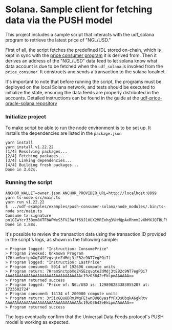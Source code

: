 # Solana. Sample client for fetching data via the PUSH model  

This project includes a sample script that interacts with the udf_solana program to retrieve the latest price of "NGL/USD."

First of all, the script fetches the predefined IDL stored on-chain, which is kept in sync with the [price consumer program]() it is derived from.
Then it derives an address of the "NGL/USD" data feed to let solana know what data account is due to be fetched when 
the `udf_solana` is invoked from the `price_consumer`. It constructs and sends a transaction to the solana localnet.

It's important to note that before running the script, the programs must be deployed on the local Solana network, 
and tests should be executed to initialize the state, ensuring the data feeds are properly distributed in the accounts. 
Detailed instructions can be found in the guide at the [udf-price-oracle-solana repository](https://github.com/Entangle-Protocol/udf-price-oracle-solana) 

### Initialize project

To make script be able to run the node environment is to be set up. It installs the dependencies are listed in the `package.json`

```shell
yarn install
yarn install v1.22.22
[1/4] Resolving packages...
[2/4] Fetching packages...
[3/4] Linking dependencies...
[4/4] Building fresh packages...
Done in 3.62s.
```

### Running the script

```shell
ANCHOR_WALLET=owner.json ANCHOR_PROVIDER_URL=http://localhost:8899  yarn ts-node src/main.ts 
yarn run v1.22.22
$ .../udf-examples/examples/push-consumer-solana/node_modules/.bin/ts-node src/main.ts
Consume tx signature pn1GEwYcr338xm8XTFbWPWeS3FV23Wff69J1HUX2MRExhg3VHMQpAxRhmm2vXhMXJQTBLFbPhd1Esgcg5afrtxy
Done in 1.88s.
```

It's possible to review the transaction data using the transaction ID provided in the script's logs, as shown in the following sample:

```
> Program logged: "Instruction: ConsumePrice"
> Program invoked: Unknown Program (7HramSnctpbXqZ4SEzqvqteZdMdj3tEB2c9NT7egPQi7)  
> Program logged: "Instruction: LastPrice"  
> Program consumed: 5014 of 192696 compute units  
> Program return: 7HramSnctpbXqZ4SEzqvqteZdMdj3tEB2c9NT7egPQi7 AAAAAAAAAAAAAAAAAAAAAAAAAAAAAAAAAc19zO3642eEkLpmAAAAAA==  
> Program returned success
> Program logged: "Price of: NGL/USD is: 129898283383055207 at: 1723502724"
> Program consumed: 14134 of 200000 compute units
> Program return: 3r5ixGQu8DRmJWgFEjwnDUQ6yasfYFXDsUbqkA6gkRtv AAAAAAAAAAAAAAAAAAAAAAAAAAAAAAAAAc19zO3642eEkLpmAAAAAA==
> Program returned success
```

The logs eventually confirm that the Universal Data Feeds protocol's PUSH model is working as expected.
